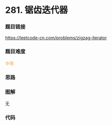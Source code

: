 # 281. 锯齿迭代器

### 题目链接

https://leetcode-cn.com/problems/zigzag-iterator

### 题目难度

<font color=#F0AD4E>中等</font>

### 思路



### 图解

无

### 代码

```python
```